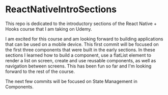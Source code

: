 # ReactNativeIntroSections
This repo is dedicated to the introductory sections of the React Native + Hooks course that I am taking on Udemy.  

I am excited for this course and am looking forward to building applications that can be used on a mobile device.   This first commit will be focused on the first three components that were built in the early sections.  In these sections I learned how to build a component, use a flatList element to render a list on screen, create and use reusable components, as well as navigation between screens.  This has been fun so far and I'm looking forward to the rest of the course.

The next few commits will be focused on State Management in Components.
